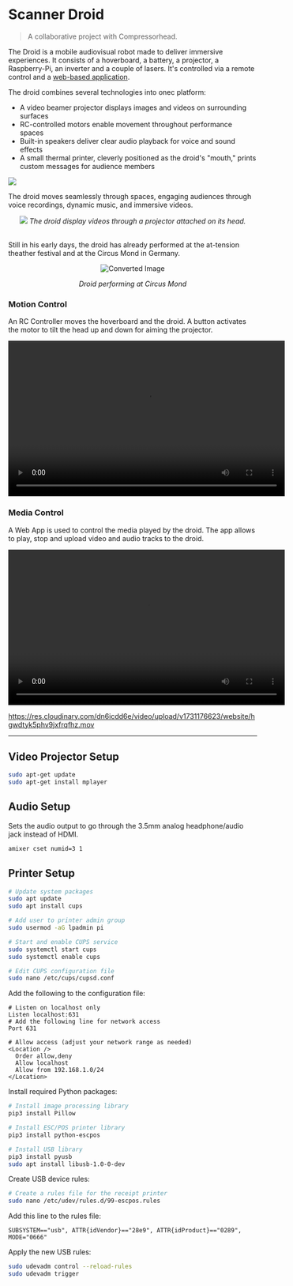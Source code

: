 # Scanner Droid

> A collaborative project with Compressorhead.

The Droid is a mobile audiovisual robot made to deliver immersive experiences. It consists of a hoverboard, a battery, a projector, a Raspberry-Pi, an inverter and a couple of lasers. It's controlled via a remote control and a [web-based application](https://github.com/diegopenilla/scanner_droid). 

The droid combines several technologies into onec platform:
- A video beamer projector displays images and videos on surrounding surfaces
- RC-controlled motors enable movement throughout performance spaces
- Built-in speakers deliver clear audio playback for voice and sound effects
- A small thermal printer, cleverly positioned as the droid's "mouth," prints custom messages for audience members



<image src="https://res.cloudinary.com/dn6icdd6e/image/upload/v1731267270/website/k9e8votfahe82wgtfdfq.jpg"/>

<br>

The droid moves seamlessly through spaces, engaging audiences through voice recordings, dynamic music, and immersive videos.  

<div align='center'>
<image src="https://res.cloudinary.com/dn6icdd6e/image/upload/v1731176633/website/uhpedjffuipfhl6vlcbn.jpg
">
<em> The droid display videos through a projector attached on its head. </em>
</div>
<br>

Still in his early days, the droid has already performed at the at-tension theather festival and at the Circus Mond in Germany.

<div align='center'>
<img src="https://res.cloudinary.com/dn6icdd6e/image/upload/f_auto/v1731266076/website/jwckrieshvo882tnvjw4.heic" alt="Converted Image">

<em> Droid performing at Circus Mond</em>
</div>


### Motion Control

An RC Controller moves the hoverboard and the droid. A button activates the motor to tilt the head up and down for aiming the projector.



<video width="560" height="315" controls>
  <source src="https://res.cloudinary.com/dn6icdd6e/video/upload/v1731176308/website/iufwdytwhiqlupbbnlf6.mov" type="video/mp4">
</video>


### Media Control

   A Web App is used to control the media played by the droid. The app allows to play, stop and upload video and audio tracks to the droid.

<video width="560" height="315" controls>
  <source src="https://res.cloudinary.com/dn6icdd6e/video/upload/v1731176438/website/scbpmt4tl1cuz2z0yhzs.mp4" type="video/mp4">
  Your browser does not support the video tag.
</video>


<br>




https://res.cloudinary.com/dn6icdd6e/video/upload/v1731176623/website/hgwdtyk5phv9jxfrqfhz.mov



____

## Video Projector Setup

```bash
sudo apt-get update
sudo apt-get install mplayer
```

## Audio Setup

Sets the audio output to go through the 3.5mm analog headphone/audio jack instead of HDMI.

```bash
amixer cset numid=3 1
```

## Printer Setup

```bash
# Update system packages
sudo apt update
sudo apt install cups

# Add user to printer admin group
sudo usermod -aG lpadmin pi

# Start and enable CUPS service
sudo systemctl start cups
sudo systemctl enable cups

# Edit CUPS configuration file
sudo nano /etc/cups/cupsd.conf
```

Add the following to the configuration file:
```
# Listen on localhost only
Listen localhost:631
# Add the following line for network access
Port 631

# Allow access (adjust your network range as needed)
<Location />
  Order allow,deny
  Allow localhost
  Allow from 192.168.1.0/24
</Location>
```

Install required Python packages:
```bash
# Install image processing library
pip3 install Pillow

# Install ESC/POS printer library
pip3 install python-escpos

# Install USB library
pip3 install pyusb
sudo apt install libusb-1.0-0-dev
```

Create USB device rules:
```bash
# Create a rules file for the receipt printer
sudo nano /etc/udev/rules.d/99-escpos.rules
```

Add this line to the rules file:
```
SUBSYSTEM=="usb", ATTR{idVendor}=="28e9", ATTR{idProduct}=="0289", MODE="0666"
```

Apply the new USB rules:
```bash
sudo udevadm control --reload-rules
sudo udevadm trigger
```